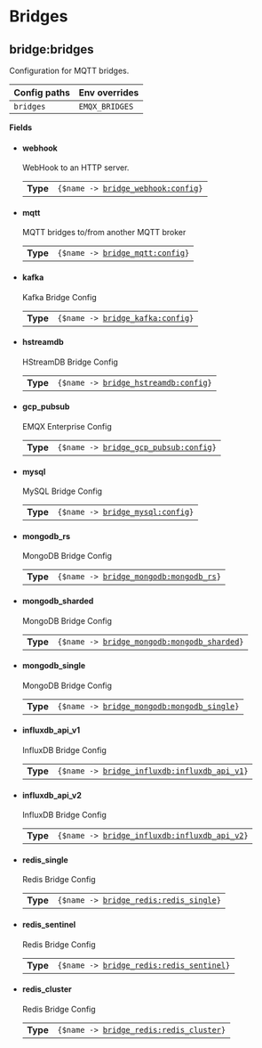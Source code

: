 # Bridges

## bridge:bridges <a id='bridge-bridges'></a>
Configuration for MQTT bridges.

| Config paths | Env overrides |
|----------------------|---------------------------|
|  <code>bridges</code> | <code>EMQX_BRIDGES</code>  |


**Fields**

<ul class="field-list">
<li>
<h4>webhook</h4>
WebHook to an HTTP server.

<table>
<tbody>
<tr><td><strong>Type</strong></td><td><code>{$name -> <a href="others.md#bridge_webhook-config">bridge_webhook:config</a>}</code></td></tr></tbody>
</table>
</li>
<li>
<h4>mqtt</h4>
MQTT bridges to/from another MQTT broker

<table>
<tbody>
<tr><td><strong>Type</strong></td><td><code>{$name -> <a href="others.md#bridge_mqtt-config">bridge_mqtt:config</a>}</code></td></tr></tbody>
</table>
</li>
<li>
<h4>kafka</h4>
Kafka Bridge Config

<table>
<tbody>
<tr><td><strong>Type</strong></td><td><code>{$name -> <a href="others.md#bridge_kafka-config">bridge_kafka:config</a>}</code></td></tr></tbody>
</table>
</li>
<li>
<h4>hstreamdb</h4>
HStreamDB Bridge Config

<table>
<tbody>
<tr><td><strong>Type</strong></td><td><code>{$name -> <a href="others.md#bridge_hstreamdb-config">bridge_hstreamdb:config</a>}</code></td></tr></tbody>
</table>
</li>
<li>
<h4>gcp_pubsub</h4>
EMQX Enterprise Config

<table>
<tbody>
<tr><td><strong>Type</strong></td><td><code>{$name -> <a href="others.md#bridge_gcp_pubsub-config">bridge_gcp_pubsub:config</a>}</code></td></tr></tbody>
</table>
</li>
<li>
<h4>mysql</h4>
MySQL Bridge Config

<table>
<tbody>
<tr><td><strong>Type</strong></td><td><code>{$name -> <a href="others.md#bridge_mysql-config">bridge_mysql:config</a>}</code></td></tr></tbody>
</table>
</li>
<li>
<h4>mongodb_rs</h4>
MongoDB Bridge Config

<table>
<tbody>
<tr><td><strong>Type</strong></td><td><code>{$name -> <a href="others.md#bridge_mongodb-mongodb_rs">bridge_mongodb:mongodb_rs</a>}</code></td></tr></tbody>
</table>
</li>
<li>
<h4>mongodb_sharded</h4>
MongoDB Bridge Config

<table>
<tbody>
<tr><td><strong>Type</strong></td><td><code>{$name -> <a href="others.md#bridge_mongodb-mongodb_sharded">bridge_mongodb:mongodb_sharded</a>}</code></td></tr></tbody>
</table>
</li>
<li>
<h4>mongodb_single</h4>
MongoDB Bridge Config

<table>
<tbody>
<tr><td><strong>Type</strong></td><td><code>{$name -> <a href="others.md#bridge_mongodb-mongodb_single">bridge_mongodb:mongodb_single</a>}</code></td></tr></tbody>
</table>
</li>
<li>
<h4>influxdb_api_v1</h4>
InfluxDB Bridge Config

<table>
<tbody>
<tr><td><strong>Type</strong></td><td><code>{$name -> <a href="others.md#bridge_influxdb-influxdb_api_v1">bridge_influxdb:influxdb_api_v1</a>}</code></td></tr></tbody>
</table>
</li>
<li>
<h4>influxdb_api_v2</h4>
InfluxDB Bridge Config

<table>
<tbody>
<tr><td><strong>Type</strong></td><td><code>{$name -> <a href="others.md#bridge_influxdb-influxdb_api_v2">bridge_influxdb:influxdb_api_v2</a>}</code></td></tr></tbody>
</table>
</li>
<li>
<h4>redis_single</h4>
Redis Bridge Config

<table>
<tbody>
<tr><td><strong>Type</strong></td><td><code>{$name -> <a href="others.md#bridge_redis-redis_single">bridge_redis:redis_single</a>}</code></td></tr></tbody>
</table>
</li>
<li>
<h4>redis_sentinel</h4>
Redis Bridge Config

<table>
<tbody>
<tr><td><strong>Type</strong></td><td><code>{$name -> <a href="others.md#bridge_redis-redis_sentinel">bridge_redis:redis_sentinel</a>}</code></td></tr></tbody>
</table>
</li>
<li>
<h4>redis_cluster</h4>
Redis Bridge Config

<table>
<tbody>
<tr><td><strong>Type</strong></td><td><code>{$name -> <a href="others.md#bridge_redis-redis_cluster">bridge_redis:redis_cluster</a>}</code></td></tr></tbody>
</table>
</li>

</ul>
